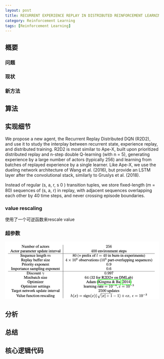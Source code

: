 ```yaml
---
layout: post
title: RECURRENT EXPERIENCE REPLAY IN DISTRIBUTED REINFORCEMENT LEARNIN
category: Reinforcement Learning
tags: [Reinforcement Learning]
---
```


## 概要

### 问题
### 现状
### 新方法
## 算法

## 实现细节

We propose a new agent, the Recurrent Replay Distributed DQN (R2D2), and use it to study the interplay between recurrent state, experience replay, and distributed training. R2D2 is most similar to Ape-X, built upon prioritized distributed replay and n-step double Q-learning (with n = 5), generating experience by a large number of actors (typically 256) and learning from batches of replayed experience by a single learner. Like Ape-X, we use the dueling network architecture of Wang et al. (2016), but provide an LSTM layer after the convolutional stack, similarly to Gruslys et al. (2018).

Instead of regular (s, a, r, s 0 ) transition tuples, we store ﬁxed-length (m = 80) sequences of (s, a, r) in replay, with adjacent sequences overlapping each other by 40 time steps, and never crossing episode boundaries.

### value rescaling

使用了一个可逆函数来rescale value


### 超参数

![截屏2020-09-03 上午11.16.21](https://raw.githubusercontent.com/lanpartis/DocsPics/master/images_for_docs/%E6%88%AA%E5%B1%8F2020-09-03%20%E4%B8%8A%E5%8D%8811.16.21.png)

## 分析
## 总结
## 核心逻辑代码